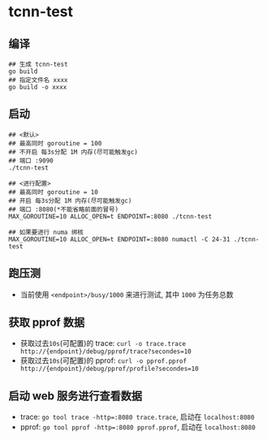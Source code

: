 # tcnn-test

## 编译

```shell
## 生成 tcnn-test
go build
## 指定文件名 xxxx
go build -o xxxx
```

## 启动

```shell
## <默认>
## 最高同时 goroutine = 100
## 不开启 每3s分配 1M 内存(尽可能触发gc)
## 端口 :9090
./tcnn-test

## <进行配置>
## 最高同时 goroutine = 10
## 开启 每3s分配 1M 内存(尽可能触发gc)
## 端口 :8080(*不能省略前面的冒号)
MAX_GOROUTINE=10 ALLOC_OPEN=t ENDPOINT=:8080 ./tcnn-test

## 如果要进行 numa 绑核
MAX_GOROUTINE=10 ALLOC_OPEN=t ENDPOINT=:8080 numactl -C 24-31 ./tcnn-test
```

## 跑压测

+ 当前使用 `<endpoint>/busy/1000` 来进行测试, 其中 `1000` 为任务总数

## 获取 pprof 数据

+ 获取过去`10s`(可配置)的 trace: `curl -o trace.trace http://{endpoint}/debug/pprof/trace?secondes=10`
+ 获取过去`10s`(可配置)的 pprof: `curl -o pprof.pprof http://{endpoint}/debug/pprof/profile?secondes=10`

## 启动 web 服务进行查看数据

+ trace: `go tool trace -http=:8080 trace.trace`, 启动在 `localhost:8080`
+ pprof: `go tool pprof -http=:8080 pprof.pprof`, 启动在 `localhost:8080`

